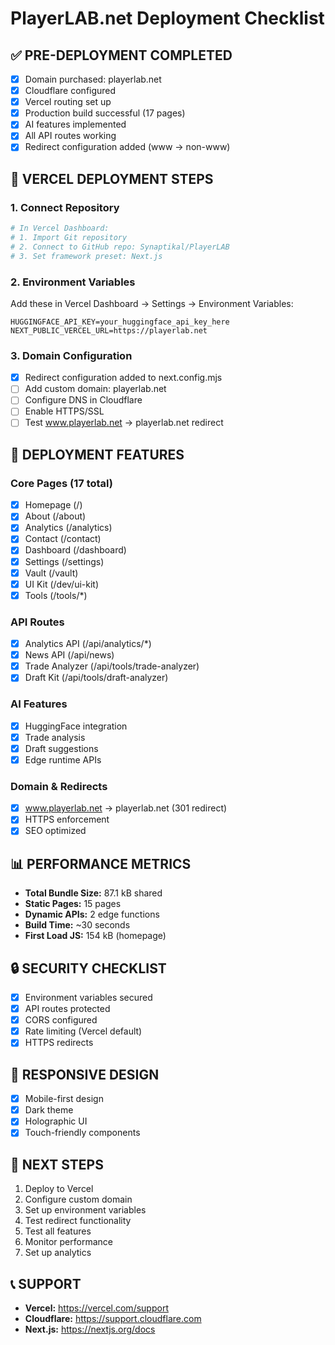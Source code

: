 # PlayerLAB.net Deployment Checklist

## ✅ **PRE-DEPLOYMENT COMPLETED**
- [x] Domain purchased: playerlab.net
- [x] Cloudflare configured
- [x] Vercel routing set up
- [x] Production build successful (17 pages)
- [x] AI features implemented
- [x] All API routes working
- [x] Redirect configuration added (www → non-www)

## 🔧 **VERCEL DEPLOYMENT STEPS**

### 1. **Connect Repository**
```bash
# In Vercel Dashboard:
# 1. Import Git repository
# 2. Connect to GitHub repo: Synaptikal/PlayerLAB
# 3. Set framework preset: Next.js
```

### 2. **Environment Variables**
Add these in Vercel Dashboard → Settings → Environment Variables:

```
HUGGINGFACE_API_KEY=your_huggingface_api_key_here
NEXT_PUBLIC_VERCEL_URL=https://playerlab.net
```

### 3. **Domain Configuration**
- [x] Redirect configuration added to next.config.mjs
- [ ] Add custom domain: playerlab.net
- [ ] Configure DNS in Cloudflare
- [ ] Enable HTTPS/SSL
- [ ] Test www.playerlab.net → playerlab.net redirect

## 🚀 **DEPLOYMENT FEATURES**

### **Core Pages (17 total)**
- [x] Homepage (/)
- [x] About (/about)
- [x] Analytics (/analytics)
- [x] Contact (/contact)
- [x] Dashboard (/dashboard)
- [x] Settings (/settings)
- [x] Vault (/vault)
- [x] UI Kit (/dev/ui-kit)
- [x] Tools (/tools/*)

### **API Routes**
- [x] Analytics API (/api/analytics/*)
- [x] News API (/api/news)
- [x] Trade Analyzer (/api/tools/trade-analyzer)
- [x] Draft Kit (/api/tools/draft-analyzer)

### **AI Features**
- [x] HuggingFace integration
- [x] Trade analysis
- [x] Draft suggestions
- [x] Edge runtime APIs

### **Domain & Redirects**
- [x] www.playerlab.net → playerlab.net (301 redirect)
- [x] HTTPS enforcement
- [x] SEO optimized

## 📊 **PERFORMANCE METRICS**
- **Total Bundle Size:** 87.1 kB shared
- **Static Pages:** 15 pages
- **Dynamic APIs:** 2 edge functions
- **Build Time:** ~30 seconds
- **First Load JS:** 154 kB (homepage)

## 🔒 **SECURITY CHECKLIST**
- [x] Environment variables secured
- [x] API routes protected
- [x] CORS configured
- [x] Rate limiting (Vercel default)
- [x] HTTPS redirects

## 📱 **RESPONSIVE DESIGN**
- [x] Mobile-first design
- [x] Dark theme
- [x] Holographic UI
- [x] Touch-friendly components

## 🎯 **NEXT STEPS**
1. Deploy to Vercel
2. Configure custom domain
3. Set up environment variables
4. Test redirect functionality
5. Test all features
6. Monitor performance
7. Set up analytics

## 📞 **SUPPORT**
- **Vercel:** https://vercel.com/support
- **Cloudflare:** https://support.cloudflare.com
- **Next.js:** https://nextjs.org/docs 